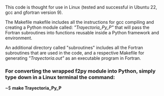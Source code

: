 This code is thought for use in Linux (tested and successful in Ubuntu 22, gcc and gfortran version 9). 

The Makefile makefile includes all the instructions for gcc compiling and creating a Python module called: *"Trayectoria_Py_P"* that will pass the Fortran subroutines into functions reusable inside a Python framework and environment.

An additional directory called "subroutines" includes all the Fortran subroutines that are used in the code, and a respective Makefile for generating *"Trayectoria.out"* as an executable program in Fortran.

<h3>For converting the wrapped f2py module into Python, simply type down in a Linux terminal the command: </h3>

~$ **make Trayectoria_Py_P**
